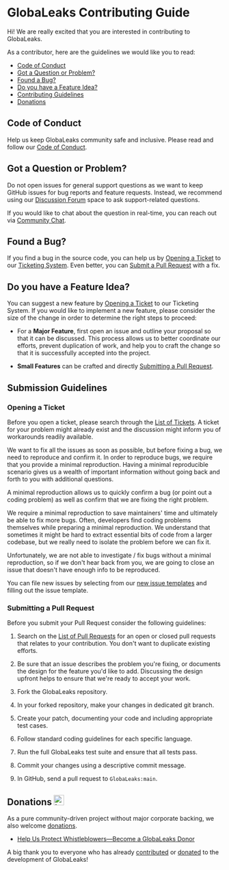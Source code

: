 # GlobaLeaks Contributing Guide

Hi! We are really excited that you are interested in contributing to GlobaLeaks.

As a contributor, here are the guidelines we would like you to read:

 - [Code of Conduct](#coc)
 - [Got a Question or Problem?](#question)
 - [Found a Bug?](#issue)
 - [Do you have a Feature Idea?](#feature)
 - [Contributing Guidelines](#submit)
 - [Donations](#donate)

## <a name="coc"></a> Code of Conduct

Help us keep GlobaLeaks community safe and inclusive.
Please read and follow our [Code of Conduct](https://github.com/globaleaks/globaleaks-whistleblowing-software/blob/stable/CODE_OF_CONDUCT.md).

## <a name="question"></a> Got a Question or Problem?

Do not open issues for general support questions as we want to keep GitHub issues for bug reports and feature requests.
Instead, we recommend using our [Discussion Forum](https://github.com/globaleaks/globaleaks-whistleblowing-software/discussions) space to ask support-related questions.

If you would like to chat about the question in real-time, you can reach out via [Community Chat](https://community.globaleaks.org).

## <a name="issue"></a> Found a Bug?

If you find a bug in the source code, you can help us by [Opening a Ticket](#submit-issue) to our [Ticketing System](https://github.com/globaleaks/globaleaks-whistleblowing-software/issues).
Even better, you can [Submit a Pull Request](#submit-pr) with a fix.

## <a name="feature"></a> Do you have a Feature Idea?
You can suggest a new feature by [Opening a Ticket](#submit-issue) to our Ticketing System.
If you would like to implement a new feature, please consider the size of the change in order to determine the right steps to proceed:

* For a **Major Feature**, first open an issue and outline your proposal so that it can be discussed.
  This process allows us to better coordinate our efforts, prevent duplication of work, and help you to craft the change so that it is successfully accepted into the project.

* **Small Features** can be crafted and directly [Submitting a Pull Request](#submit-pr).

## <a name="submit"></a> Submission Guidelines

### <a name="submit-issue"></a> Opening a Ticket

Before you open a ticket, please search through the [List of Tickets]((https://github.com/globaleaks/globaleaks-whistleblowing-software/issues)). A ticket for your problem might already exist and the discussion might inform you of workarounds readily available.

We want to fix all the issues as soon as possible, but before fixing a bug, we need to reproduce and confirm it.
In order to reproduce bugs, we require that you provide a minimal reproduction.
Having a minimal reproducible scenario gives us a wealth of important information without going back and forth to you with additional questions.

A minimal reproduction allows us to quickly confirm a bug (or point out a coding problem) as well as confirm that we are fixing the right problem.

We require a minimal reproduction to save maintainers' time and ultimately be able to fix more bugs.
Often, developers find coding problems themselves while preparing a minimal reproduction.
We understand that sometimes it might be hard to extract essential bits of code from a larger codebase, but we really need to isolate the problem before we can fix it.

Unfortunately, we are not able to investigate / fix bugs without a minimal reproduction, so if we don't hear back from you, we are going to close an issue that doesn't have enough info to be reproduced.

You can file new issues by selecting from our [new issue templates](https://github.com/globaleaks/globaleaks-whistleblowing-software/issues/new/choose) and filling out the issue template.

### <a name="submit-pr"></a> Submitting a Pull Request

Before you submit your Pull Request consider the following guidelines:

1. Search on the [List of Pull Requests](https://github.com/globaleaks/globaleaks-whistleblowing-software/pulls) for an open or closed pull requests that relates to your contribution.
   You don't want to duplicate existing efforts.

2. Be sure that an issue describes the problem you're fixing, or documents the design for the feature you'd like to add.
   Discussing the design upfront helps to ensure that we're ready to accept your work.

3. Fork the GlobaLeaks repository.

4. In your forked repository, make your changes in dedicated git branch.

5. Create your patch, documenting your code and including appropriate test cases.

6. Follow standard coding guidelines for each specific language.

7. Run the full GlobaLeaks test suite and ensure that all tests pass.

8. Commit your changes using a descriptive commit message.

9. In GitHub, send a pull request to `GlobaLeaks:main`.

## <a name="donate"></a> Donations <img src="https://raw.githubusercontent.com/globaleaks/globaleaks-whistleblowing-software/stable/brand/assets/heart.svg" alt="heart icon" width="24" />
As a pure community-driven project without major corporate backing, we also welcome [donations](https://github.com/sponsors/globaleaks).

- [Help Us Protect Whistleblowers—Become a GlobaLeaks Donor](https://github.com/sponsors/globaleaks)

A big thank you to everyone who has already [contributed](https://github.com/globaleaks/globaleaks-whistleblowing-software/graphs/contributors) or [donated](https://github.com/sponsors/globaleaks) to the development of GlobaLeaks!
